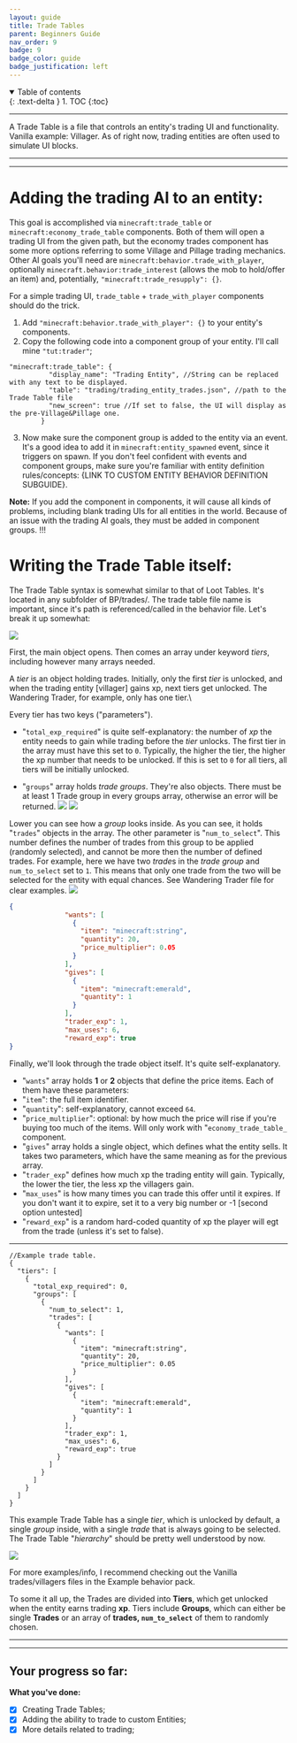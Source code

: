 ```yaml
---
layout: guide
title: Trade Tables
parent: Beginners Guide
nav_order: 9
badge: 9
badge_color: guide
badge_justification: left
---
```


<details id="toc" open markdown="block">
  <summary>
    Table of contents
  </summary>
  {: .text-delta }
1. TOC
{:toc}
</details>

___

A Trade Table is a file that controls an entity's trading UI and functionality. Vanilla example: Villager. As of right now, trading entities are often used to simulate UI blocks.
___
___
# Adding the trading AI to an entity:
This goal is accomplished via `minecraft:trade_table` or `minecraft:economy_trade_table` components. Both of them will open a trading UI from the given path, but the economy trades component has some more options referring to some Village and Pillage trading mechanics. Other AI goals you'll need are `minecraft:behavior.trade_with_player`, optionally `minecraft.behavior:trade_interest` (allows the mob to hold/offer an item) and, potentially, `"minecraft:trade_resupply": {}`.

For a simple trading UI, `trade_table` + `trade_with_player` components should do the trick.


1. Add `"minecraft:behavior.trade_with_player": {}` to your entity's components.
2. Copy the following code into a component group of your entity. I'll call mine `"tut:trader"`;

```jsonc
"minecraft:trade_table": {
          "display_name": "Trading Entity", //String can be replaced with any text to be displayed.
          "table": "trading/trading_entity_trades.json", //path to the Trade Table file
          "new_screen": true //If set to false, the UI will display as the pre-Village&Pillage one.
        }
```

3. Now make sure the component group is added to the entity via an event. It's a good idea to add it in `minecraft:entity_spawned` event, since it triggers on spawn.
If you don't feel confident with events and component groups, make sure you're familiar with entity definition rules/concepts: {LINK TO CUSTOM ENTITY BEHAVIOR DEFINITION SUBGUIDE}.

**Note:** If you add the component in components, it will cause all kinds of problems, including blank trading UIs for all entities in the world. Because of an issue with the trading AI goals, they must be added in component groups. !!!

# Writing the Trade Table itself:
The Trade Table syntax is somewhat similar to that of Loot Tables. It's located in any subfolder of BP/trades/. The trade table file name is important, since it's path is referenced/called in the behavior file. Let's break it up somewhat:

![](/assets/guide/trade_table_tree_1.png)

First, the main object opens. Then comes an array under keyword *tiers*, including however many arrays needed.

A *tier* is an object holding trades. Initially, only the first *tier* is unlocked, and when the trading entity [villager] gains xp, next tiers get unlocked. The Wandering Trader, for example, only has one tier.\

Every tier has two keys ("parameters").
- "`total_exp_required`" is quite self-explanatory: the number of *xp* the entity needs to gain while trading before the *tier* unlocks. The first tier in the array must have this set to `0`. Typically, the higher the tier, the higher the xp number that needs to be unlocked. If this is set to `0` for all tiers, all tiers will be initially unlocked.

- "`groups`" array holds *trade groups*. They're also objects. There must be at least 1 Trade group in every groups array, otherwise an error will be returned.
![](/assets/guide/trade_table_tree_2.png)
![](/assets/guide/trade_table_tree_3.png)

Lower you can see how a *group* looks inside. As you can see, it holds "`trades`" objects in the array. The other parameter is "`num_to_select`". This number defines the number of trades from this group to be applied (randomly selected), and cannot be more then the number of defined trades. For example, here we have two *trade*s in the *trade group* and `num_to_select` set to `1`. This means that only one trade from the two will be selected for the entity with equal chances. See Wandering Trader file for clear examples.
![](/assets/guide/trade_table_tree_4.png)

```json
{
              "wants": [
                {
                  "item": "minecraft:string",
                  "quantity": 20,
                  "price_multiplier": 0.05
                }
              ],
              "gives": [
                {
                  "item": "minecraft:emerald",
                  "quantity": 1
                }
              ],
              "trader_exp": 1,
              "max_uses": 6,
              "reward_exp": true
}
```

Finally, we'll look through the trade object itself. It's quite self-explanatory.
- "`wants`" array holds **1** or **2** objects that define the price items. Each of them have these parameters:
- "`item`": the full item identifier.
- "`quantity`": self-explanatory, cannot exceed `64`.
- "`price_multiplier`": optional: by how much the price will rise if you're buying too much of the items. Will only work with "`economy_trade_table_` component.
- "`gives`" array holds a single object, which defines what the entity sells. It takes two parameters, which have the same meaning as for the previous array.
- "`trader_exp`" defines how much xp the trading entity will gain. Typically, the lower the tier, the less xp the villagers gain.
- "`max_uses`" is how many times you can trade this offer until it expires. If you don't want it to expire, set it to a very big number or -1 [second option untested]
- "`reward_exp`" is a random hard-coded quantity of xp the player will egt from the trade (unless it's set to false).

___
```jsonc
//Example trade table.
{
  "tiers": [
    {
      "total_exp_required": 0,
      "groups": [
        {
          "num_to_select": 1,
          "trades": [
            {
              "wants": [
                {
                  "item": "minecraft:string",
                  "quantity": 20,
                  "price_multiplier": 0.05
                }
              ],
              "gives": [
                {
                  "item": "minecraft:emerald",
                  "quantity": 1
                }
              ],
              "trader_exp": 1,
              "max_uses": 6,
              "reward_exp": true
            }
          ]
        }
      ]
    }
  ]
}
```

This example Trade Table has a single *tier*, which is unlocked by default, a single *group* inside, with a single *trade* that is always going to be selected.
The Trade Table "*hierarchy*" should be pretty well understood by now.

![](/assets/guide/trade_table_tree_5.png)


For more examples/info, I recommend checking out the Vanilla trades/villagers files in the Example behavior pack.

To some it all up, the Trades are divided into **Tiers**, which get unlocked when the entity earns trading **xp**. Tiers include **Groups**, which can either be single **Trades** or an array of **trades, `num_to_select`** of them to randomly chosen.

___
___
## Your progress so far:
**What you've done:**
- [x] Creating Trade Tables;
- [x] Adding the ability to trade to custom Entities;
- [x] More details related to trading;
